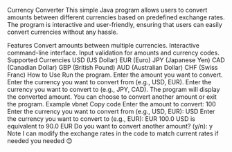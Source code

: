 Currency Converter
This simple Java program allows users to convert amounts between different currencies based on predefined exchange rates. The program is interactive and user-friendly, ensuring that users can easily convert currencies without any hassle.

Features
Convert amounts between multiple currencies.
Interactive command-line interface.
Input validation for amounts and currency codes.
Supported Currencies
USD (US Dollar)
EUR (Euro)
JPY (Japanese Yen)
CAD (Canadian Dollar)
GBP (British Pound)
AUD (Australian Dollar)
CHF (Swiss Franc)
How to Use
Run the program.
Enter the amount you want to convert.
Enter the currency you want to convert from (e.g., USD, EUR).
Enter the currency you want to convert to (e.g., JPY, CAD).
The program will display the converted amount.
You can choose to convert another amount or exit the program.
Example
vbnet
Copy code
Enter the amount to convert: 100
Enter the currency you want to convert from (e.g., USD, EUR): USD
Enter the currency you want to convert to (e.g., EUR): EUR
100.0 USD is equivalent to 90.0 EUR
Do you want to convert another amount? (y/n): y
Note
I can modify the exchange rates in the code to match current rates if needed you needed 😊

